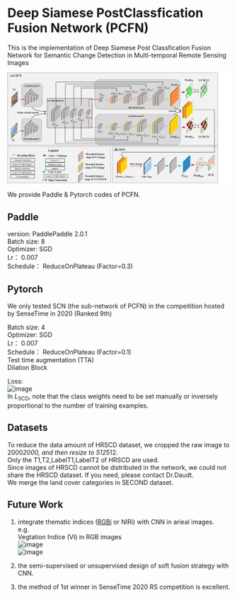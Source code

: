 # Deep Siamese PostClassfication Fusion Network (PCFN)
This is the implementation of Deep Siamese Post Classfication Fusion Network for Semantic Change Detection in Multi-temporal Remote Sensing Images

![](./PCFN.png "fig")

We provide Paddle & Pytorch codes of PCFN.

## Paddle 
version: PaddlePaddle 2.0.1 <br>
Batch size: 8<br>
Optimizer: SGD <br>
Lr： 0.007 <br>
Schedule： ReduceOnPlateau (Factor=0.3) <br>


## Pytorch
We only tested SCN (the sub-network of PCFN) in the compeitition hosted by SenseTime in 2020 (Ranked 9th)

Batch size: 4<br>
Optimizer: SGD <br>
Lr： 0.007 <br>
Schedule： ReduceOnPlateau (Factor=0.1) <br>
Test time augmentation (TTA) <br>
Dilation Block <br>

Loss:<br>
![image](https://user-images.githubusercontent.com/44633898/163906521-8e089ed5-79ac-4a2d-adf5-52930174b41e.png)<br>
In $L_\text{SCD}$, note that the class weights need to be set manually or inversely proportional to the number of training examples.

## Datasets
To reduce the data amount of HRSCD dataset, we cropped the raw image to 2000*2000, and then resize to 512*512.<br>
Only the T1,T2,LabelT1,LabelT2 of HRSCD are used. <br> 
Since images of HRSCD cannot be distributed in the network, we could not share the HRSCD dataset. If you need, please contact Dr.Daudt.<br>
We merge the land cover categories in SECOND dataset. <br>


## Future Work
1. integrate thematic indices ([RGBi](https://rdrr.io/cran/uavRst/man/rgb_indices.html "（可选）添加一个标题") or NIRi) with CNN in arieal images.<br>
e.g. <br> Vegtation Indice (VI) in RGB images <br>
![image](https://user-images.githubusercontent.com/44633898/163909549-8c9d4ea5-1bc4-476d-8414-99efa4146ac2.png)<br>
![image](https://user-images.githubusercontent.com/44633898/163909477-3cf51fff-fcf0-41aa-b2f6-5cf948d2a249.png)

2. the semi-supervised or unsupervised design of soft fusion strategy with CNN.
3. the method of 1st winner in SenseTime 2020 RS competition is excellent.
